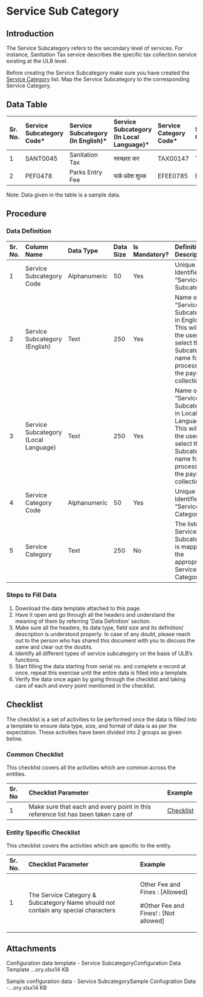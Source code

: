 # Service Sub Category

## Introduction <a id="Introduction"></a>

The Service Subcategory refers to the secondary level of services. For instance, Sanitation Tax service describes the specific tax collection service existing at the ULB level.

Before creating the Service Subcategory make sure you have created the [Service Category](https://digit-discuss.atlassian.net/wiki/spaces/DO/pages/409207301/Service+Category) list. Map the Service Subcategory to the corresponding Service Category.

## Data Table <a id="Data-Table"></a>

| Sr. No. | Service Subcategory Code\* | Service Subcategory \(In English\)\* | Service Subcategory \(In Local Language\)\* | Service Category Code\* | Service Category |
| :--- | :--- | :--- | :--- | :--- | :--- |
| 1 | SANT0045 | Sanitation Tax | स्वच्छता कर | TAX00147 | Taxes |
| 2 | PEF0478 | Parks Entry Fee | पार्क प्रवेश शुल्क | EFEE0785 | Entry Fee |

Note: Data given in the table is a sample data.

## Procedure <a id="Procedure"></a>

### Data Definition <a id="Data-Definition"></a>

| Sr. No. | Column Name | Data Type | Data Size | Is Mandatory? | Definition/ Description |
| :--- | :--- | :--- | :--- | :--- | :--- |
| 1 | Service Subcategory Code | Alphanumeric | 50 | Yes | Unique Identifier for “Service Subcategory”. |
| 2 | Service Subcategory \(English\) | Text | 250 | Yes | Name of “Service Subcategory” in English. This will help the user to select the Subcategory name for processing the payment collection |
| 3 | Service Subcategory \(Local Language\) | Text | 250 | Yes | Name of “Service Subcategory” in Local Language. This will help the user to select the Subcategory name for processing the payment collection |
| 4 | Service Category Code | Alphanumeric | 50 | Yes | Unique Identifier for “Service Category” |
| 5 | Service Category | Text | 250 | No | The listed Service Subcategory is mapped to the appropriate Service Category |

### Steps to Fill Data <a id="Steps-to-Fill-Data"></a>

1. Download the data template attached to this page.
2. Have it open and go through all the headers and understand the meaning of them by referring 'Data Definition' section.
3. Make sure all the headers, its data type, field size and its definition/ description is understood properly. In case of any doubt, please reach out to the person who has shared this document with you to discuss the same and clear out the doubts.
4. Identify all different types of service subcategory on the basis of ULB’s functions.
5. Start filling the data starting from serial no. and complete a record at once. repeat this exercise until the entire data is filled into a template.
6. Verify the data once again by going through the checklist and taking care of each and every point mentioned in the checklist.

## Checklist <a id="Checklist"></a>

The checklist is a set of activities to be performed once the data is filled into a template to ensure data type, size, and format of data is as per the expectation. These activities have been divided into 2 groups as given below.

### Common Checklist <a id="Common-Checklist"></a>

This checklist covers all the activities which are common across the entities.

| Sr. No | Checklist Parameter | Example |
| :--- | :--- | :--- |
| 1 | Make sure that each and every point in this reference list has been taken care of | [Checklist](https://digit-discuss.atlassian.net/wiki/spaces/DO/pages/502203140/Checklist) |

### Entity Specific Checklist <a id="Entity-Specific-Checklist"></a>

This checklist covers the activities which are specific to the entity.

<table>
  <thead>
    <tr>
      <th style="text-align:left">Sr. No.</th>
      <th style="text-align:left">Checklist Parameter</th>
      <th style="text-align:left">Example</th>
    </tr>
  </thead>
  <tbody>
    <tr>
      <td style="text-align:left">1</td>
      <td style="text-align:left">The Service Category &amp; Subcategory Name should not contain any special
        characters</td>
      <td style="text-align:left">
        <p>Other Fee and Fines : [Allowed]</p>
        <p>#Other Fee and Fines! : [Not allowed]</p>
      </td>
    </tr>
  </tbody>
</table>

## Attachments <a id="Attachments"></a>

Configuration data template - Service SubcategoryConfiguration Data Template ...ory.xlsx14 KB

Sample configuration data - Service SubcategorySample Confugration Data -...ory.xlsx14 KB

